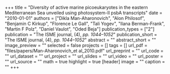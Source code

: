 +++
title = "Diversity of active marine picoeukaryotes in the eastern Mediterranean Sea unveiled using photosystem-II psbA transcripts"
date = "2010-01-01"
authors = ["Dikla Man-Aharonovich", "Alon Philosof", "Benjamin C Kirkup", "Florence Le Gall", "Tali Yogev", "Ilana Berman-Frank", "Martin F Polz", "Daniel Vaulot", "Oded Beja"]
publication_types = ["2"]
publication = "The ISME journal, (4), _pp. 1044–1052_"
publication_short = "The ISME journal, (4), _pp. 1044–1052_"
abstract = ""
abstract_short = ""
image_preview = ""
selected = false
projects = []
tags = []
url_pdf = "files/papers/Man-Aharonovich_et al_2010.pdf"
url_preprint = ""
url_code = ""
url_dataset = ""
url_project = ""
url_slides = ""
url_video = ""
url_poster = ""
url_source = ""
math = true
highlight = true
[header]
image = ""
caption = ""
+++
